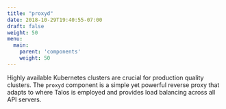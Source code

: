 ```yaml
---
title: "proxyd"
date: 2018-10-29T19:40:55-07:00
draft: false
weight: 50
menu:
  main:
    parent: 'components'
    weight: 50
---
```


Highly available Kubernetes clusters are crucial for production quality clusters.
The `proxyd` component is a simple yet powerful reverse proxy that adapts to where Talos is employed and provides load balancing across all API servers.
